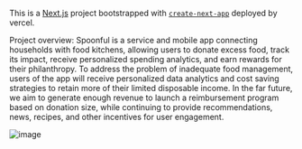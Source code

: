 This is a [Next.js](https://nextjs.org/) project bootstrapped with [`create-next-app`](https://github.com/vercel/next.js/tree/canary/packages/create-next-app) deployed by vercel.

Project overview:
Spoonful is a service and mobile app connecting households with food kitchens, allowing users to donate excess food, track its impact, receive personalized spending analytics, and earn rewards for their philanthropy. To address the problem of inadequate food management, users of the app will receive personalized data analytics and cost saving strategies to retain more of their limited disposable income. In the far future, we aim to generate enough revenue to launch a reimbursement program based on donation size, while continuing to provide recommendations, news, recipes, and other incentives for user engagement.

![image](https://github.com/Chen-Steve/SpoonFulWeb/assets/116604107/38ed5a22-fe97-4962-b447-2df3fc83dedf)

